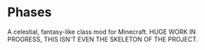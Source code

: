 # Phases
A celestial, fantasy-like class mod for Minecraft.
HUGE WORK IN PROGRESS, THIS ISN'T EVEN THE SKELETON OF THE PROJECT.
